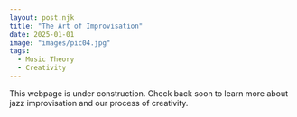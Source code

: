 ```yaml
---
layout: post.njk
title: "The Art of Improvisation"
date: 2025-01-01
image: "images/pic04.jpg"
tags:
  - Music Theory
  - Creativity
---
```

This webpage is under construction. Check back soon to learn more about jazz improvisation and our process of creativity.
